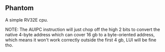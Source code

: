 Phantom
-------

A simple RV32E cpu.

NOTE: The AUIPC instruction will
      just chop off the high 2 bits
      to convert the native 4-byte address
      which can cover 16 gb to a byte-oriented
      address, which means it won't work correctly
      outside the first 4 gb, LUI will be fine tho.
